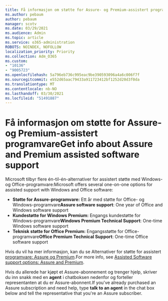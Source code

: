 ```yaml
---
title: Få informasjon om støtte for Assure- og Premium-assistert programvare
ms.author: pebaum
author: pebaum
manager: scotv
ms.date: 03/29/2021
ms.audience: Admin
ms.topic: article
ms.service: o365-administration
ROBOTS: NOINDEX, NOFOLLOW
localization_priority: Priority
ms.collection: Adm_O365
ms.custom:
- "10136"
- "9005723"
ms.openlocfilehash: 5a796eb736c995eac9be390593096a4a6c006f7f
ms.sourcegitcommit: e552d65aac79433a911723412bf1252d20d3f0da
ms.translationtype: MT
ms.contentlocale: nb-NO
ms.lasthandoff: 03/30/2021
ms.locfileid: "51491887"
---
```

# <a name="get-info-about-assure-and-premium-assisted-software-support"></a><span data-ttu-id="4afc7-102">Få informasjon om støtte for Assure- og Premium-assistert programvare</span><span class="sxs-lookup"><span data-stu-id="4afc7-102">Get info about Assure and Premium assisted software support</span></span>

<span data-ttu-id="4afc7-103">Microsoft tilbyr flere én-til-én-alternativer for assistert støtte med Windows- og Office-programvare:</span><span class="sxs-lookup"><span data-stu-id="4afc7-103">Microsoft offers several one-on-one options for assisted support with Windows and Office software:</span></span>

- <span data-ttu-id="4afc7-104">**Støtte for Assure-programvare:** Ett år med støtte for Office- og Windows-programvare</span><span class="sxs-lookup"><span data-stu-id="4afc7-104">**Assure software support**: One year of Office and Windows software support</span></span>
- <span data-ttu-id="4afc7-105">**Kundestøtte for Windows Premium:** Engangs kundestøtte for Windows-programvare</span><span class="sxs-lookup"><span data-stu-id="4afc7-105">**Windows Premium Technical Support**: One-time Windows software support</span></span>
- <span data-ttu-id="4afc7-106">**Teknisk støtte for Office Premium:** Engangsstøtte for Office-programvare</span><span class="sxs-lookup"><span data-stu-id="4afc7-106">**Office Premium Technical Support**: One-time Office software support</span></span>

<span data-ttu-id="4afc7-107">Hvis du vil ha mer informasjon, kan du se Alternativer for støtte for assistert [programvare: Assure og Premium](https://support.microsoft.com/help/4467230/assisted-software-support-options-assure-premium).</span><span class="sxs-lookup"><span data-stu-id="4afc7-107">For more info, see [Assisted Software support options: Assure and Premium](https://support.microsoft.com/help/4467230/assisted-software-support-options-assure-premium).</span></span>

<span data-ttu-id="4afc7-108">Hvis du allerede har kjøpt et Assure-abonnement og trenger hjelp, skriver du inn snakk med en **agent** i chatboksen nedenfor og forteller representanten at du er Assure-abonnent.</span><span class="sxs-lookup"><span data-stu-id="4afc7-108">If you've already purchased an Assure subscription and need help, type **talk to an agent** in the chat box below and tell the representative that you're an Assure subscriber.</span></span>

